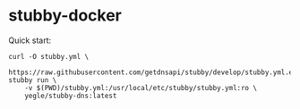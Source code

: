# stubby-docker

Quick start:

```
curl -O stubby.yml \
    https://raw.githubusercontent.com/getdnsapi/stubby/develop/stubby.yml.example
stubby run \
    -v $(PWD)/stubby.yml:/usr/local/etc/stubby/stubby.yml:ro \
    yegle/stubby-dns:latest
```
